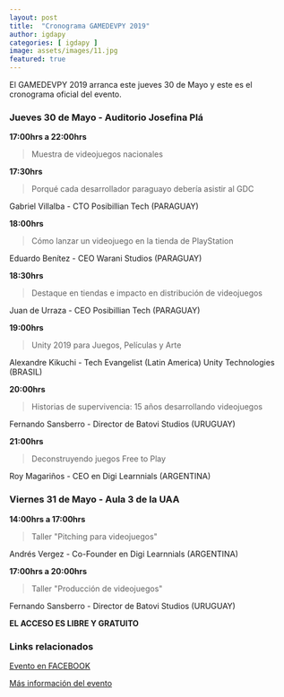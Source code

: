 ```yaml
---
layout: post
title:  "Cronograma GAMEDEVPY 2019"
author: igdapy
categories: [ igdapy ]
image: assets/images/11.jpg
featured: true
---
```

El GAMEDEVPY 2019 arranca este jueves 30 de Mayo y este es el cronograma oficial del evento. 

### Jueves 30 de Mayo - Auditorio Josefina Plá

**17:00hrs a 22:00hrs**

>Muestra de videojuegos nacionales

**17:30hrs**

>Porqué cada desarrollador paraguayo debería asistir al GDC

Gabriel Villalba - CTO Posibillian Tech (PARAGUAY)

**18:00hrs**

>Cómo lanzar un videojuego en la tienda de PlayStation

Eduardo Benítez - CEO Warani Studios (PARAGUAY)

**18:30hrs**

>Destaque en tiendas e impacto en distribución de videojuegos

Juan de Urraza - CEO Posibillian Tech (PARAGUAY)

**19:00hrs**

>Unity 2019 para Juegos, Películas y Arte

Alexandre Kikuchi - Tech Evangelist (Latin America) Unity Technologies (BRASIL)

**20:00hrs**

>Historias de supervivencia: 15 años desarrollando videojuegos

Fernando Sansberro - Director de Batovi Studios (URUGUAY)

**21:00hrs**

>Deconstruyendo juegos Free to Play

Roy Magariños - CEO en Digi Learnnials (ARGENTINA)

### Viernes 31 de Mayo - Aula 3 de la UAA

**14:00hrs a 17:00hrs**

>Taller "Pitching para videojuegos"

Andrés Vergez - Co-Founder en Digi Learnnials (ARGENTINA)

**17:00hrs a 20:00hrs**

>Taller "Producción de videojuegos"

Fernando Sansberro - Director de Batovi Studios (URUGUAY)

**EL ACCESO ES LIBRE Y GRATUITO**

### Links relacionados
[Evento en FACEBOOK][evento_fb]

[Más información del evento][gamedevpy2019]

[evento_fb]:https://www.facebook.com/events/2148082561941182/
[gamedevpy2019]:/eventos/gamedevpy2019